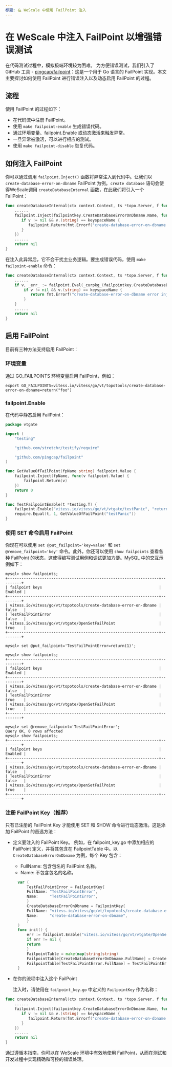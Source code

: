 ```yaml
---
标题: 在 WeScale 中使用 FailPoint 注入
---
```


在 WeScale 中注入 FailPoint 以增强错误测试
=====================
在代码测试过程中，模拟极端环境较为困难。
为方便错误测试，我们引入了 GitHub 工具 - [pingcap/failpoint](https://github.com/pingcap/failpoint)：这是一个用于 Go 语言的 FailPoint 实现。本文主要探讨如何使用 FailPoint 进行错误注入以及动态启用 FailPoint 的过程。

## 流程
使用 FailPoint 的过程如下：

+ 在代码流中注册 FailPoint。
+ 使用 `make failpoint-enable` 生成错误代码。
+ 通过环境变量、failpoint.Enable 或动态激活来触发异常。
+ 一旦异常被激活，可以进行相应的测试。
+ 使用 `make failpoint-disable` 恢复代码。

## 如何注入 FailPoint
你可以通过调用 `failpoint.Inject()` 函数将异常注入到代码中。让我们以 `create-database-error-on-dbname` FailPoint 为例。`create database` 语句会使得WeScale调用 `createDatabaseInternal` 函数，在此我们将引入一个 FailPoint：
```go
func createDatabaseInternal(ctx context.Context, ts *topo.Server, f func() error, keyspaceName string, cells []string) error {
    ......
    failpoint.Inject(failpointkey.CreateDatabaseErrorOnDbname.Name, func(v failpoint.Value) {
       if v != nil && v.(string) == keyspaceName {
          failpoint.Return(fmt.Errorf("create-database-error-on-dbname error injected"))
       }
    })
    ......
    return nil
}
```
在注入此异常后，它不会干扰主业务逻辑。要生成错误代码，使用 `make failpoint-enable` 命令：
```go
func createDatabaseInternal(ctx context.Context, ts *topo.Server, f func() error, keyspaceName string, cells []string) error {
    ......
    if v, _err_ := failpoint.Eval(_curpkg_(failpointkey.CreateDatabaseErrorOnDbname.Name)); _err_ == nil {
        if v != nil && v.(string) == keyspaceName {
           return fmt.Errorf("create-database-error-on-dbname error injected")
        }
    }
    ......
    return nil
}
```

## 启用 FailPoint
目前有三种方法支持启用 FailPoint：

### 环境变量
通过 GO_FAILPOINTS 环境变量启用 FailPoint，例如：
```shell
export GO_FAILPOINTS=vitess.io/vitess/go/vt/topotools/create-database-error-on-dbname=return("foo")
```

### failpoint.Enable
在代码中静态启用 FailPoint：
```go
package vtgate

import (
	"testing"

	"github.com/stretchr/testify/require"

	"github.com/pingcap/failpoint"
)

func GetValueOfFailPoint(fpName string) failpoint.Value {
	failpoint.Inject(fpName, func(v failpoint.Value) {
		failpoint.Return(v)
	})
	return 0
}

func TestFailpointEnable(t *testing.T) {
	failpoint.Enable("vitess.io/vitess/go/vt/vtgate/testPanic", "return(1)")
	require.Equal(t, 1, GetValueOfFailPoint("testPanic"))
}
```

### 使用 SET 命令启用 FailPoint
你现在可以使用 `set @put_failpoint='key=value'` 和 `set @remove_failpoint='key'` 命令。此外，你还可以使用 `show failpoints` 查看各种 FailPoint 的状态，这使得编写测试用例和调试更加方便。MySQL 中的交互示例如下：
```shell
mysql> show failpoints;
+------------------------------------------------------------------+---------+
| failpoint keys                                                   | Enabled |
+------------------------------------------------------------------+---------+
| vitess.io/vitess/go/vt/topotools/create-database-error-on-dbname | false   |
| TestFailPointError                                               | false   |
| vitess.io/vitess/go/vt/vtgate/OpenSetFailPoint                   | true    |
+------------------------------------------------------------------+---------+

mysql> set @put_failpoint='TestFailPointError=return(1)';

mysql> show failpoints;
+------------------------------------------------------------------+---------+
| failpoint keys                                                   | Enabled |
+------------------------------------------------------------------+---------+
| vitess.io/vitess/go/vt/topotools/create-database-error-on-dbname | false   |
| TestFailPointError                                               | true    |
| vitess.io/vitess/go/vt/vtgate/OpenSetFailPoint                   | true    |
+------------------------------------------------------------------+---------+

mysql> set @remove_failpoint='TestFailPointError';
Query OK, 0 rows affected
mysql> show failpoints;
+------------------------------------------------------------------+---------+
| failpoint keys                                                   | Enabled |
+------------------------------------------------------------------+---------+
| vitess.io/vitess/go/vt/topotools/create-database-error-on-dbname | false   |
| TestFailPointError                                               | false   |
| vitess.io/vitess/go/vt/vtgate/OpenSetFailPoint                   | true    |
+------------------------------------------------------------------+---------+
```

### 注册 FailPoint Key（推荐）
只有已注册的 FailPoint Key 才能使用 SET 和 SHOW 命令进行动态激活。这是添加 FailPoint 的首选方法：

+ 定义要注入的 FailPoint Key。
  例如，在 failpoint_key.go 中添加相应的 FailPoint 定义，并将其包含在 FailpointTable 中。以 `CreateDatabaseErrorOnDbname` 为例，每个 Key 包含：
    + FullName: 包含包名的 FailPoint 名称。
    + Name: 不包含包名的名称。
  ```go
    var (
        TestFailPointError = FailpointKey{
        FullName: "TestFailPointError",
        Name:     "TestFailPointError",
        }
        CreateDatabaseErrorOnDbname = FailpointKey{
        FullName: "vitess.io/vitess/go/vt/topotools/create-database-error-on-dbname",
        Name:     "create-database-error-on-dbname",
        }
    )
    func init() {
        err := failpoint.Enable("vitess.io/vitess/go/vt/vtgate/OpenSetFailPoint", "return(1)")
        if err != nil {
        return
        }
        FailpointTable = make(map[string]string)
        FailpointTable[CreateDatabaseErrorOnDbname.FullName] = CreateDatabaseErrorOnDbname.Name
        FailpointTable[TestFailPointError.FullName] = TestFailPointError.Name
    }
  ```

+ 在你的流程中注入这个 FailPoint

  注入时，请使用在 `failpoint_key.go` 中定义的 `FailpointKey` 作为名称：
```go
func createDatabaseInternal(ctx context.Context, ts *topo.Server, f func() error, keyspaceName string, cells []string) error {
    ......
    failpoint.Inject(failpointkey.CreateDatabaseErrorOnDbname.Name, func(v failpoint.Value) {
       if v != nil && v.(string) == keyspaceName {
          failpoint.Return(fmt.Errorf("create-database-error-on-dbname error injected"))
       }
    })
    ......
    return nil
}
```

通过遵循本指南，你可以在 WeScale 环境中有效地使用 FailPoint，从而在测试和开发过程中实现精确和可控的错误处理。